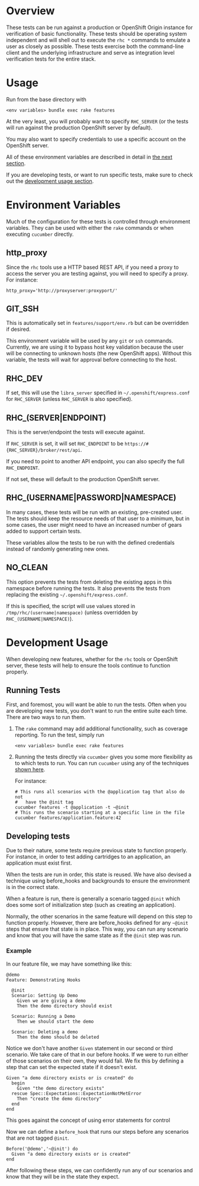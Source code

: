 Overview
==============

These tests can be run against a production or OpenShift Origin instance for
verification of basic functionality.  These tests should be operating system
independent and will shell out to execute the `rhc *` commands to emulate a
user as closely as possible.  These tests exercise both the command-line
client and the underlying infrastructure and serve as integration level
verification tests for the entire stack.

Usage
=============

Run from the base directory with

```
<env variables> bundle exec rake features
```

At the very least, you will probably want to specify `RHC_SERVER` (or
the tests will run against the production OpenShift server by default).

You may also want to specify credentials to use a specific account on
the OpenShift server.

All of these environment variables are described in detail in [the
next section](#environment-variables).

If you are developing tests, or want to run specific tests, make sure to
check out the [development usage section](#development-usage).

Environment Variables
=====================
Much of the configuration for these tests is controlled through
environment variables.
They can be used with either the `rake` commands or when executing
`cucumber` directly.

http_proxy
----------
Since the `rhc` tools use a HTTP based REST API, if you need a proxy to
access the server you are testing against, you will need to specify a
proxy. For instance:

    http_proxy='http://proxyserver:proxyport/'

GIT_SSH
-------
This is automatically set in `features/support/env.rb` but can be
overridden if desired.

This environment variable will be used by any `git` or `ssh` commands.
Currently, we are using it to bypass host key validation because the
user will be connecting to unknown hosts (the new OpenShift apps).
Without this variable, the tests will wait for approval before
connecting to the host.

RHC_DEV
-------
If set, this will use the `libra_server` specified in
`~/.openshift/express.conf` for `RHC_SERVER` (unless `RHC_SERVER` is
also specified).

RHC_(SERVER|ENDPOINT)
---------------------
This is the server/endpoint the tests will execute against.

If `RHC_SERVER` is set, it will set `RHC_ENDPOINT` to be
`https://#{RHC_SERVER}/broker/rest/api`.

If you need to point to another API endpoint, you can also specify the full
`RHC_ENDPOINT`.

If not set, these will default to the production OpenShift server.

RHC_(USERNAME|PASSWORD|NAMESPACE)
-----------------
In many cases, these tests will be run with an existing, pre-created user.  The
tests should keep the resource needs of that user to a minimum, but in some
cases, the user might need to have an increased number of gears added to
support certain tests.

These variables allow the tests to be run with the defined credentials
instead of randomly generating new ones.

NO_CLEAN
--------
This option prevents the tests from deleting the existing apps in this
namespace before running the tests.
It also prevents the tests from replacing the existing
`~/.openshift/express.conf`.

If this is specified, the script will use values stored in `/tmp/rhc/(username|namespace)` (unless overridden by `RHC_(USERNAME|NAMESPACE)`).

Development Usage
=================
When developing new features, whether for the `rhc` tools or OpenShift
server, these tests will help to ensure the tools continue to function
properly.

Running Tests
-------------
First, and foremost, you will want be able to run the tests.
Often when you are developing new tests, you don't want to run the entire suite
each time.
There are two ways to run them.

1. The `rake` command may add additional functionality, such as coverage
reporting.
  To run the test, simply run

    ```
    <env variables> bundle exec rake features
    ```

1. Running the tests directly via `cucumber` gives you some more
flexibility as to which tests to run. You can run `cucumber` using any of the techniques [shown
here](https://github.com/cucumber/cucumber/wiki/Running-Features).

    For instance:

    ```
    # This runs all scenarios with the @application tag that also do not
    #   have the @init tag
    cucumber features -t @application -t ~@init
    # This runs the scenario starting at a specific line in the file
    cucumber features/application.feature:42
    ```

Developing tests
----------------

Due to their nature, some tests require previous state to
function properly.
For instance, in order to test adding cartridges to an application, an
application must exist first.

When the tests are run in order, this state is reused.
We have also devised a technique using before_hooks and backgrounds to
ensure the environment is in the correct state.

When a feature is run, there is generally a scenario tagged `@init` which does some sort of initialization step (such as creating an
application).

Normally, the other scenarios in the same feature will depend on this step to function
properly.
However, there are before_hooks defined for any `~@init` steps that
ensure that state is in place.
This way, you can run any scenario and know that you will have the same
state as if the `@init` step was run.


### Example
In our feature file, we may have something like this:

```
@demo
Feature: Demonstrating Hooks

  @init
  Scenario: Setting Up Demo
    Given we are giving a demo
    Then the demo directory should exist

  Scenario: Running a Demo
    Then we should start the demo

  Scenario: Deleting a demo
    Then the demo should be deleted
```

Notice we don't have another `Given` statement in our second or third scenario.
We take care of that in our before hooks.
If we were to run either of those scenarios on their own, they would fail.
We fix this by defining a step that can set the expected state if it
doesn't exist.

```
Given "a demo directory exists or is created" do
  begin
    Given "the demo directory exists"
  rescue Spec::Expectations::ExpectationNotMetError
    Then "create the demo directory"
  end
end
```

This goes against the concept of using error statements for control

Now we can define a `before_hook` that runs our steps before any
scenarios that are not tagged `@init`.

```
Before('@demo','~@init') do
  Given "a demo directory exists or is created"
end
```

After following these steps, we can confidently run any of our scenarios
and know that they will be in the state they expect.
